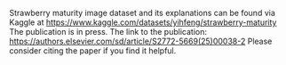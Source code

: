 Strawberry maturity image dataset and its explanations can be found via Kaggle at https://www.kaggle.com/datasets/yihfeng/strawberry-maturity
The publication is in press. The link to the publication: https://authors.elsevier.com/sd/article/S2772-5669(25)00038-2
Please consider citing the paper if you find it helpful.
